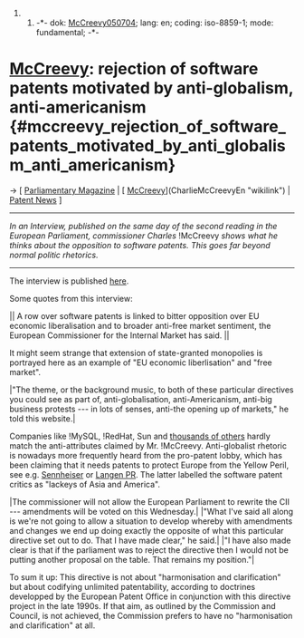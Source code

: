 1.  1.  -\*- dok: [McCreevy050704](McCreevy050704 "wikilink"); lang: en;
        coding: iso-8859-1; mode: fundamental; -\*-

# [McCreevy](McCreevy "wikilink"): rejection of software patents motivated by anti-globalism, anti-americanism {#mccreevy_rejection_of_software_patents_motivated_by_anti_globalism_anti_americanism}

-\> \[ [ Parliamentary Magazine](Parlmag050704En "wikilink") \| [
[McCreevy](McCreevy "wikilink")](CharlieMcCreevyEn "wikilink") \| [
Patent News](SwpatcninoEn "wikilink") \]

------------------------------------------------------------------------

*In an Interview, published on the same day of the second reading in the
European Parliament, commissioner Charles* !McCreevy *shows what he
thinks about the opposition to software patents. This goes far beyond
normal politic rhetorics.*

------------------------------------------------------------------------

The interview is published
[here](http://www.eupolitix.com/EN/News/200507/5d049d10-690a-4977-b116-4295c1a42937.htm "wikilink").

Some quotes from this interview:

\|\| A row over software patents is linked to bitter opposition over EU
economic liberalisation and to broader anti-free market sentiment, the
European Commissioner for the Internal Market has said. \|\|

It might seem strange that extension of state-granted monopolies is
portrayed here as an example of \"EU economic liberlisation\" and \"free
market\".

\|\"The theme, or the background music, to both of these particular
directives you could see as part of, anti-globalisation,
anti-Americanism, anti-big business protests \-\-- in lots of senses,
anti-the opening up of markets,\" he told this website.\|

Companies like !MySQL, !RedHat, Sun and [thousands of
others](http://www.economic-majority.com "wikilink") hardly match the
anti-attributes claimed by Mr. !McCreevy. Anti-globalist rhetoric is
nowadays more frequently heard from the pro-patent lobby, which has been
claiming that it needs patents to protect Europe from the Yellow Peril,
see e.g. [ Sennheiser](Sennheiser05En "wikilink") or [ Langen
PR](Evpkmu070505En "wikilink"). The latter labelled the software patent
critics as \"lackeys of Asia and America\".

\|The commissioner will not allow the European Parliament to rewrite the
CII \-\-- amendments will be voted on this Wednesday.\| \|\"What I\'ve
said all along is we\'re not going to allow a situation to develop
whereby with amendments and changes we end up doing exactly the opposite
of what this particular directive set out to do. That I have made
clear,\" he said.\| \|\"I have also made clear is that if the parliament
was to reject the directive then I would not be putting another proposal
on the table. That remains my position.\"\|

To sum it up: This directive is not about \"harmonisation and
clarification\" but about codifying unlimited patentability, according
to doctrines developped by the European Patent Office in conjunction
with this directive project in the late 1990s. If that aim, as outlined
by the Commission and Council, is not achieved, the Commission prefers
to have no \"harmonisation and clarification\" at all.

